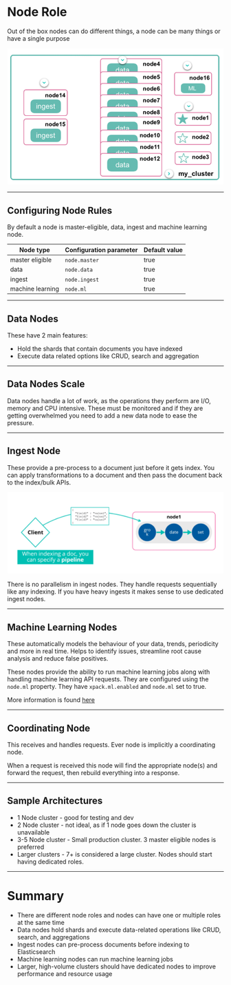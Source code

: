 # Node Role

Out of the box nodes can do different things, a node can be many things or have a single purpose

![node role](./assets/nodeRole.png)
***

## Configuring Node Rules

By default a node is master-eligible, data, ingest and machine learning node.

| Node type | Configuration parameter | Default value |
| ----------- | ----------- | ----------- |
| master eligible | `node.master` | true |
| data | `node.data` | true |
| ingest | `node.ingest` | true |
| machine learning | `node.ml` | true |
***

## Data Nodes

These have 2 main features:

* Hold the shards that contain documents you have indexed
* Execute data related options like CRUD, search and aggregation
***

## Data Nodes Scale

Data nodes handle a lot of work, as the operations they perform are I/O, memory and CPU intensive. These must be monitored and if they are getting overwhelmed you need to add a new data node to ease the pressure.
***

## Ingest Node

These provide a pre-process to a document just before it gets index. You can apply transformations to a document and then pass the document back to the index/bulk APIs.

![ingest role](./assets/ingest.png)

There is no parallelism in ingest nodes. They handle requests sequentially like any indexing. If you have heavy ingests it makes sense to use dedicated ingest nodes.
***

## Machine Learning Nodes

These automatically models the behaviour of your data, trends, periodicity and more in real time. Helps to identify issues, streamline root cause analysis and reduce false positives.

These nodes provide the ability to run machine learning jobs along with handling machine learning API requests. They are configured using the `node.ml` property. They have `xpack.ml.enabled` and `node.ml` set to true.

More information is found [here](https://www.elastic.co/guide/en/elastic-stack-overview/current/xpack-ml.html)
***

## Coordinating Node

This receives and handles requests. Ever node is implicitly a coordinating node.

When a request is received this node will find the appropriate node(s) and forward the request, then rebuild everything into a response.
***

## Sample Architectures

* 1 Node cluster - good for testing and dev
* 2 Node cluster - not ideal, as if 1 node goes down the cluster is unavailable
* 3-5 Node cluster - Small production cluster. 3 master eligible nodes is preferred
* Larger clusters - 7+ is considered a large cluster. Nodes should start having dedicated roles.
***

# Summary

* There are different node roles and nodes can have one or multiple roles at the same time
* Data nodes hold shards and execute data-related operations like CRUD, search, and aggregations
* Ingest nodes can pre-process documents before indexing to Elasticsearch
* Machine learning nodes can run machine learning jobs
* Larger, high-volume clusters should have dedicated nodes to improve performance and resource usage